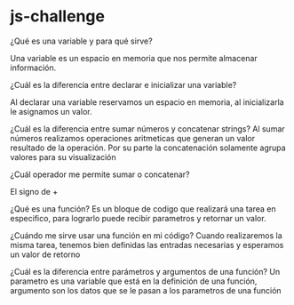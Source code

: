 # js-challenge

¿Qué es una variable y para qué sirve?

Una variable es un espacio en memoria que nos permite almacenar información.

¿Cuál es la diferencia entre declarar e inicializar una variable?

Al declarar una variable reservamos un espacio en memoria, al inicializarla le asignamos un valor.

¿Cuál es la diferencia entre sumar números y concatenar strings?
Al sumar números realizamos operaciones aritmeticas que generan un valor resultado de la operación. Por su parte la concatenación solamente agrupa valores para su visualización

¿Cuál operador me permite sumar o concatenar?

El signo de +

¿Qué es una función?
Es un bloque de codigo que realizará una tarea en especifico, para lograrlo puede recibir parametros y retornar un valor.

¿Cuándo me sirve usar una función en mi código?
Cuando realizaremos la misma tarea, tenemos bien definidas las entradas necesarias y esperamos un valor de retorno

¿Cuál es la diferencia entre parámetros y argumentos de una función?
Un parametro es una variable que está en la definición de una función, argumento son los datos que se le pasan a los parametros de una función